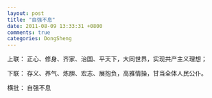```yaml
---
layout: post
title: "自强不息"
date: 2011-08-09 13:33:31 +0800
comments: true
categories: DongSheng
---
```

    
上联：
正心、修身、齐家、治国、平天下，大同世界，实现共产主义理想；

下联：
存义、养气、炼胆、宏志、展抱负，高雅情操，甘当全体人民公仆。
 

横批：
自强不息